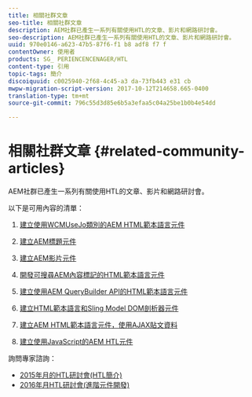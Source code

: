 ```yaml
---
title: 相關社群文章
seo-title: 相關社群文章
description: AEM社群已產生一系列有關使用HTL的文章、影片和網路研討會。
seo-description: AEM社群已產生一系列有關使用HTL的文章、影片和網路研討會。
uuid: 970e0146-a623-47b5-87f6-f1 b8 adf8 f7 f
contentOwner: 使用者
products: SG_ PERIENCENCENAGER/HTL
content-type: 引用
topic-tags: 簡介
discoiquuid: c0025940-2f68-4c45-a3 da-73fb443 e31 cb
mwpw-migration-script-version: 2017-10-12T214658.665-0400
translation-type: tm+mt
source-git-commit: 796c55d3d85e6b5a3efaa5c04a25be1b0b4e54dd

---
```



# 相關社群文章 {#related-community-articles}

AEM社群已產生一系列有關使用HTL的文章、影片和網路研討會。

以下是可用內容的清單：

1. [建立使用WCMUseJo類別的AEM HTML範本語言元件](https://helpx.adobe.com/experience-manager/using/first_htl_WCMUsePojo.html)

1. [建立AEM標題元件](https://helpx.adobe.com/experience-manager/using/aem_headline.html)
1. [建立AEM影片元件](https://helpx.adobe.com/experience-manager/using/movie.html)
1. [開發可搜尋AEM內容標記的HTML範本語言元件](https://helpx.adobe.com/experience-manager/using/tagmanager-api-htl.html)
1. [建立使用AEM QueryBuilder API的HTML範本語言元件](https://helpx.adobe.com/experience-manager/using/htl_querybuilder.html)
1. [建立HTML範本語言和Sling Model DOM剖析器元件](https://helpx.adobe.com/experience-manager/using/domparser.html)
1. [建立AEM HTML範本語言元件，使用AJAX貼文資料](https://helpx.adobe.com/experience-manager/using/htl_ajax.html)
1. [建立使用JavaScript的AEM HTL元件](https://helpx.adobe.com/experience-manager/using/htl_js.html)

詢問專家諮詢：

* [2015年月的HTL研討會(HTL簡介)](http://scottsdigitalcommunity.blogspot.ca/2015/01/upcoming-sessions-of-ask-aem-community.html)
* [2016年月HTL研討會(進階元件開發)](http://scottsdigitalcommunity.blogspot.ca/2016/03/ask-aem-community-experts-deep-dive.html)

